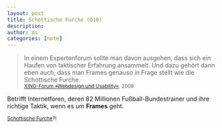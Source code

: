 ```yaml
---
layout: post
title: Schottische Furche (Q10)
description:
author: ds
categories: [note]
---
```



> In einem Expertenforum sollte man davon ausgehen, dass sich ein Haufen von taktischer Erfahrung ansammelt. Und dazu gehört dann eben auch, dass man Frames genauso in Frage stellt wie die Schottische Furche.  
> <small>[XING-Forum »Webdesign und Usability«](https://www.xing.com/app/forum?op=showarticles;id=10373619;articleid=10413427#10413427), 2008</small>

Betrifft Internetforen, deren 82 Millionen Fußball-Bundestrainer und ihre richtige Taktik, wenn es um **Frames** geht.

<small>[Schottische Furche](http://de.wikipedia.org/wiki/Taktik_(Fu%C3%9Fball)#Die_historischen_Spielsysteme)?!</small>


